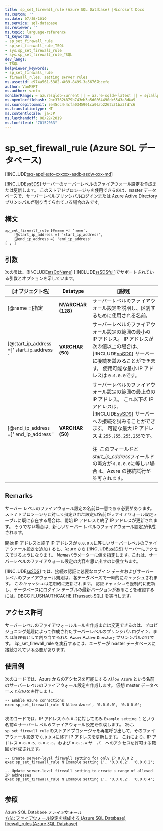 ```yaml
---
title: sp_set_firewall_rule (Azure SQL Database) |Microsoft Docs
ms.custom: ''
ms.date: 07/28/2016
ms.service: sql-database
ms.reviewer: ''
ms.topic: language-reference
f1_keywords:
- sp_set_firewall_rule
- sp_set_firewall_rule_TSQL
- sys.sp_set_firewall_rule
- sys.sp_set_firewall_rule_TSQL
dev_langs:
- TSQL
helpviewer_keywords:
- sp_set_firewall_rule
- firewall_rules, setting server rules
ms.assetid: a974a561-5382-4039-8499-3a56767bcefe
author: VanMSFT
ms.author: vanto
monikerRange: = azuresqldb-current || = azure-sqldw-latest || = sqlallproducts-allversions
ms.openlocfilehash: 9bc37626879b743eb3a5d0864490dc3543a8d8a9
ms.sourcegitcommit: 5e45cc444cfa0345901ca00ab2262c71ba3fd7c6
ms.translationtype: MT
ms.contentlocale: ja-JP
ms.lasthandoff: 08/29/2019
ms.locfileid: "70152063"
---
```

# <a name="sp_set_firewall_rule-azure-sql-database"></a>sp_set_firewall_rule (Azure SQL データベース)
[!INCLUDE[tsql-appliesto-xxxxxx-asdb-asdw-xxx-md](../../includes/tsql-appliesto-xxxxxx-asdb-asdw-xxx-md.md)]

  [!INCLUDE[ssSDS](../../includes/sssds-md.md)] サーバーのサーバーレベルのファイアウォール設定を作成または更新します。 このストアドプロシージャを使用できるのは、master データベースで、サーバーレベルプリンシパルログインまたは Azure Active Directory プリンシパルが割り当てられている場合のみです。  
  
  
## <a name="syntax"></a>構文  
  
```
sp_set_firewall_rule [@name =] 'name', 
    [@start_ip_address =] 'start_ip_address', 
    [@end_ip_address =] 'end_ip_address'
[ ; ]  
```  
  
## <a name="arguments"></a>引数  
 次の表は、[!INCLUDE[msCoName](../../includes/msconame-md.md)] [!INCLUDE[ssSDSfull](../../includes/sssdsfull-md.md)]でサポートされている引数とオプションを示しています。  
  
|[オブジェクト名]|Datatype|[説明]|  
|----------|--------------|-----------------|  
|[@name =]指定|**NVARCHAR (128)**|サーバーレベルのファイアウォール設定を説明し、区別するために使用される名前。|  
|[@start_ip_address =]' start_ip_address '|**VARCHAR (50)**|サーバーレベルのファイアウォール設定の範囲の最小の IP アドレス。 IP アドレスが次の値以上の場合は、[!INCLUDE[ssSDS](../../includes/sssds-md.md)] サーバーに接続を試みることができます。 使用可能な最小 IP アドレスは `0.0.0.0`です。|  
|[@end_ip_address =]' end_ip_address '|**VARCHAR (50)**|サーバーレベルのファイアウォール設定の範囲の最上位の IP アドレス。 これ以下の IP アドレスは、[!INCLUDE[ssSDS](../../includes/sssds-md.md)] サーバーへの接続を試みることができます。 可能な最大 IP アドレスは `255.255.255.255`です。<br /><br /> 注: このフィールドと*start_ip_address*フィールドの両方が `0.0.0.0`に等しい場合は、Azure の接続試行が許可されます。|  
  
## <a name="remarks"></a>Remarks  
 サーバー レベルのファイアウォール設定の名前は一意である必要があります。 ストアドプロシージャに対して指定された設定の名前がファイアウォール設定テーブルに既に存在する場合は、開始 IP アドレスと終了 IP アドレスが更新されます。 そうでない場合は、新しいサーバー レベルのファイアウォール設定が作成されます。  
  
 開始 IP アドレスと終了 IP アドレスが `0.0.0.0`に等しいサーバーレベルのファイアウォール設定を追加すると、Azure から [!INCLUDE[ssSDS](../../includes/sssds-md.md)] サーバーにアクセスできるようになります。 *Name*パラメーターに値を指定します。これは、サーバーレベルのファイアウォール設定の内容を思い出すのに役立ちます。  
  
 [!INCLUDE[ssSDS](../../includes/sssds-md.md)] では、接続の認証に必要なログイン データおよびサーバー レベルのファイアウォール規則は、各データベースで一時的にキャッシュされます。 このキャッシュは定期的に更新されます。 認証キャッシュを強制的に更新し、データベースにログイン テーブルの最新バージョンがあることを確認するには、[DBCC FLUSHAUTHCACHE &#40;Transact-SQL&#41;](../../t-sql/database-console-commands/dbcc-flushauthcache-transact-sql.md) を実行します。  
  
## <a name="permissions"></a>アクセス許可  
 サーバーレベルのファイアウォールルールを作成または変更できるのは、プロビジョニング処理によって作成されたサーバーレベルのプリンシパルログイン、または管理者として割り当てられた Azure Active Directory プリンシパルだけです。 Sp_set_firewall_rule を実行するには、ユーザーが master データベースに接続されている必要があります。  
  
## <a name="examples"></a>使用例  
 次のコードでは、Azure からのアクセスを可能にする `Allow Azure` という名前のサーバーレベルのファイアウォール設定を作成します。 仮想 master データベースで次のを実行します。  
  
```  
-- Enable Azure connections.  
exec sp_set_firewall_rule N'Allow Azure', '0.0.0.0', '0.0.0.0';  
  
```  
  
 次のコードでは、IP アドレス `0.0.0.2`に対してのみ `Example setting 1` という名前のサーバーレベルのファイアウォール設定を作成します。 次に、`sp_set_firewall_rule` のストアドプロシージャを再度呼び出して、そのファイアウォール設定で `0.0.0.4`に終了 IP アドレスを更新します。 これにより、IP アドレス `0.0.0.2`、`0.0.0.3`、および `0.0.0.4` サーバーへのアクセスを許可する範囲が作成されます。  
  
```  
-- Create server-level firewall setting for only IP 0.0.0.2  
exec sp_set_firewall_rule N'Example setting 1', '0.0.0.2', '0.0.0.2';  
  
-- Update server-level firewall setting to create a range of allowed IP addresses
exec sp_set_firewall_rule N'Example setting 1', '0.0.0.2', '0.0.0.4';  
  
```  
  
## <a name="see-also"></a>参照  
 [Azure SQL Database ファイアウォール](https://azure.microsoft.com/documentation/articles/sql-database-firewall-configure/)   
 [方法: ファイアウォール設定を構成する (Azure SQL Database)](https://azure.microsoft.com/documentation/articles/sql-database-configure-firewall-settings/)   
 [firewall_rules &#40;Azure SQL Database&#41;](../../relational-databases/system-catalog-views/sys-firewall-rules-azure-sql-database.md)
